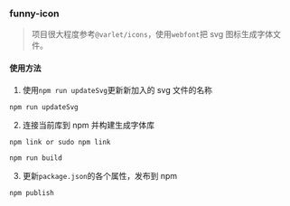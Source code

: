 ### funny-icon

> 项目很大程度参考`@varlet/icons`，使用`webfont`把 svg 图标生成字体文件。

#### 使用方法

1. 使用`npm run updateSvg`更新新加入的 svg 文件的名称

```
npm run updateSvg
```

2. 连接当前库到 npm 并构建生成字体库

```
npm link or sudo npm link

npm run build
```

3. 更新`package.json`的各个属性，发布到 npm

```
npm publish
```
